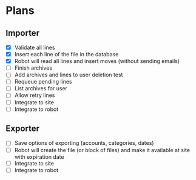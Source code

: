 # Plans

## Importer

- [x] Validate all lines
- [x] Insert each line of the file in the database
- [x] Robot will read all lines and insert moves (without sending emails)
- [ ] Finish archives
- [ ] Add archives and lines to user deletion test
- [ ] Requeue pending lines
- [ ] List archives for user
- [ ] Allow retry lines
- [ ] Integrate to site
- [ ] Integrate to robot

## Exporter

- [ ] Save options of exporting (accounts, categories, dates)
- [ ] Robot will create the file (or block of files) and make it available at site with expiration date
- [ ] Integrate to site
- [ ] Integrate to robot
